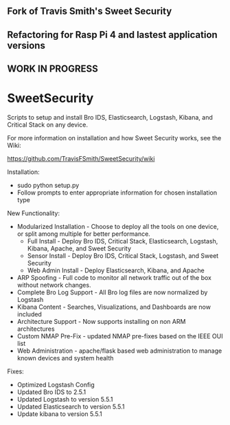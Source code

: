 
## Fork of Travis Smith's Sweet Security
## Refactoring for Rasp Pi 4 and lastest application versions
## WORK IN PROGRESS

# SweetSecurity

Scripts to setup and install Bro IDS, Elasticsearch, Logstash, Kibana, and Critical Stack on any device.

For more information on installation and how Sweet Security works, see the Wiki:

https://github.com/TravisFSmith/SweetSecurity/wiki

Installation:
  * sudo python setup.py
  * Follow prompts to enter appropriate information for chosen installation type

New Functionality:
  * Modularized Installation - Choose to deploy all the tools on one device, or split among multiple for better performance. 
    * Full Install - Deploy Bro IDS, Critical Stack, Elasticsearch, Logstash, Kibana, Apache, and Sweet Security
    * Sensor Install - Deploy Bro IDS, Critical Stack, Logstash, and Sweet Security
    * Web Admin Install - Deploy Elasticsearch, Kibana, and Apache
  * ARP Spoofing - Full code to monitor all network traffic out of the box without network changes. 
  * Complete Bro Log Support - All Bro log files are now normalized by Logstash
  * Kibana Content - Searches, Visualizations, and Dashboards are now included
  * Architecture Support - Now supports installing on non ARM architectures
  * Custom NMAP Pre-Fix - updated NMAP pre-fixes based on the IEEE OUI list
  * Web Administration - apache/flask based web administration to manage known devices and system health

Fixes:
  * Optimized Logstash Config
  * Updated Bro IDS to 2.5.1
  * Updated Logstash to version 5.5.1
  * Updated Elasticsearch to version 5.5.1
  * Update kibana to version 5.5.1


